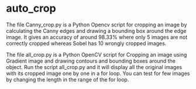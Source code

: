 # auto_crop

The file Canny_crop.py is a Python Opencv script for cropping an image by calculating the Canny edges and drawing a bounding box around the edge image. It gives an accuracy of around 98.33% where only 5 images are not correctly cropped whereas Sobel has 10 wrongly cropped images.




The file all_crop.py is a Python OpenCV script for Cropping an image using Gradient image and drawing contours and bounding boxes around the object. 
Run the script all_crop.py and it will display all the original images with its cropped image one by one in a for loop.
You can test for few images by changing the length in the range of the for loop.
